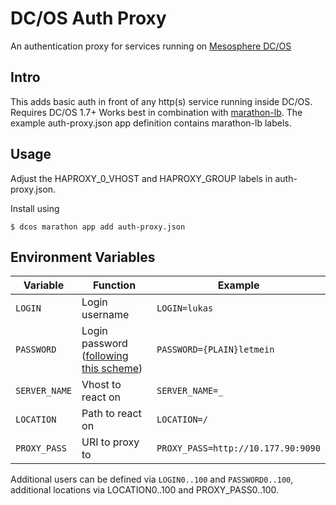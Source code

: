 # DC/OS Auth Proxy
An authentication proxy for services running on [Mesosphere DC/OS](https://dcos.io/)

## Intro
This adds basic auth in front of any http(s) service running inside DC/OS. Requires DC/OS 1.7+
Works best in combination with [marathon-lb](https://github.com/mesosphere/marathon-lb). The example auth-proxy.json app definition contains marathon-lb labels.

## Usage
Adjust the HAPROXY_0_VHOST and HAPROXY_GROUP labels in auth-proxy.json.

Install using
```
$ dcos marathon app add auth-proxy.json
```

## Environment Variables
| Variable | Function | Example |
|----------|----------|-------|
|`LOGIN` | Login username | `LOGIN=lukas`|
|`PASSWORD` | Login password ([following this scheme](http://nginx.org/en/docs/http/ngx_http_auth_basic_module.html#auth_basic_user_file)) | `PASSWORD={PLAIN}letmein`|
|`SERVER_NAME` | Vhost to react on | `SERVER_NAME=_`|
|`LOCATION` | Path to react on | `LOCATION=/` |
|`PROXY_PASS` | URI to proxy to | `PROXY_PASS=http://10.177.90:9090`|

Additional users can be defined via `LOGIN0..100` and `PASSWORD0..100`, additional locations via LOCATION0..100 and PROXY_PASS0..100.

